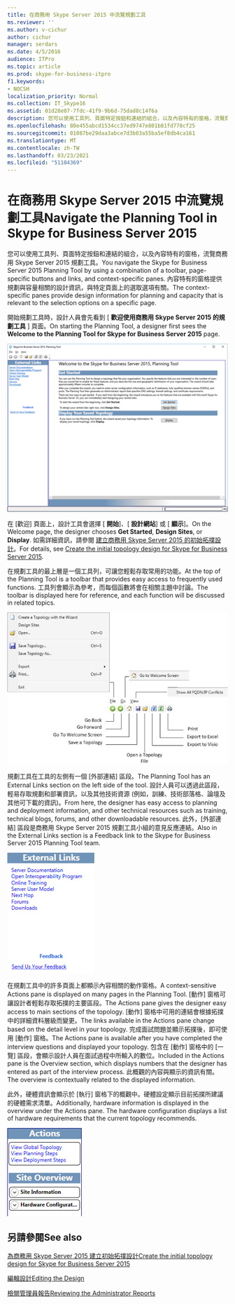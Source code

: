 ```yaml
---
title: 在商務用 Skype Server 2015 中流覽規劃工具
ms.reviewer: ''
ms.author: v-cichur
author: cichur
manager: serdars
ms.date: 4/5/2016
audience: ITPro
ms.topic: article
ms.prod: skype-for-business-itpro
f1.keywords:
- NOCSH
localization_priority: Normal
ms.collection: IT_Skype16
ms.assetid: 01d28e07-7fdc-41f9-9b6d-75dad8c14f6a
description: 您可以使用工具列、頁面特定按鈕和連結的組合，以及內容特有的窗格，流覽商務用 Skype Server 2015 規劃工具。 內容特有的窗格提供規劃與容量相關的設計資訊，與特定頁面上的選取選項有關。
ms.openlocfilehash: 80e455abcd1534cc37ed9747e801b81fd778cf25
ms.sourcegitcommit: 01087be29daa3abce7d3b03a55ba5ef8db4ca161
ms.translationtype: MT
ms.contentlocale: zh-TW
ms.lasthandoff: 03/23/2021
ms.locfileid: "51104369"
---
```

# <a name="navigate-the-planning-tool-in-skype-for-business-server-2015"></a><span data-ttu-id="dc932-104">在商務用 Skype Server 2015 中流覽規劃工具</span><span class="sxs-lookup"><span data-stu-id="dc932-104">Navigate the Planning Tool in Skype for Business Server 2015</span></span>

<span data-ttu-id="dc932-105">您可以使用工具列、頁面特定按鈕和連結的組合，以及內容特有的窗格，流覽商務用 Skype Server 2015 規劃工具。</span><span class="sxs-lookup"><span data-stu-id="dc932-105">You navigate the Skype for Business Server 2015 Planning Tool by using a combination of a toolbar, page-specific buttons and links, and context-specific panes.</span></span> <span data-ttu-id="dc932-106">內容特有的窗格提供規劃與容量相關的設計資訊，與特定頁面上的選取選項有關。</span><span class="sxs-lookup"><span data-stu-id="dc932-106">The context-specific panes provide design information for planning and capacity that is relevant to the selection options on a specific page.</span></span>

<span data-ttu-id="dc932-107">開始規劃工具時，設計人員會先看到 [ **歡迎使用商務用 Skype Server 2015 的規劃工具** ] 頁面。</span><span class="sxs-lookup"><span data-stu-id="dc932-107">On starting the Planning Tool, a designer first sees the **Welcome to the Planning Tool for Skype for Business Server 2015** page.</span></span>

![規劃工具歡迎頁面](../../media/Planning_Tool_Welcome.png)

<span data-ttu-id="dc932-109">在 [歡迎] 頁面上，設計工具會選擇 [ **開始**]、[ **設計網站**] 或 [ **顯示**]。</span><span class="sxs-lookup"><span data-stu-id="dc932-109">On the Welcome page, the designer chooses **Get Started**, **Design Sites**, or **Display**.</span></span> <span data-ttu-id="dc932-110">如需詳細資訊，請參閱 [建立商務用 Skype Server 2015 的初始拓撲設計](create-the-initial-design.md)。</span><span class="sxs-lookup"><span data-stu-id="dc932-110">For details, see [Create the initial topology design for Skype for Business Server 2015](create-the-initial-design.md).</span></span>

<span data-ttu-id="dc932-111">在規劃工具的最上層是一個工具列，可讓您輕鬆存取常用的功能。</span><span class="sxs-lookup"><span data-stu-id="dc932-111">At the top of the Planning Tool is a toolbar that provides easy access to frequently used functions.</span></span> <span data-ttu-id="dc932-112">工具列會顯示為參考，而每個函數將會在相關主題中討論。</span><span class="sxs-lookup"><span data-stu-id="dc932-112">The toolbar is displayed here for reference, and each function will be discussed in related topics.</span></span>

![規劃工具工具列](../../media/Planning_Tool_Toolbar_Annotated.jpg)

<span data-ttu-id="dc932-114">規劃工具在工具的左側有一個 [外部連結] 區段。</span><span class="sxs-lookup"><span data-stu-id="dc932-114">The Planning Tool has an External Links section on the left side of the tool.</span></span> <span data-ttu-id="dc932-115">設計人員可以透過此區段，輕易存取規劃和部署資訊，以及其他技術資源 (例如，訓練、技術部落格、論壇及其他可下載的資訊)。</span><span class="sxs-lookup"><span data-stu-id="dc932-115">From here, the designer has easy access to planning and deployment information, and other technical resources such as training, technical blogs, forums, and other downloadable resources.</span></span> <span data-ttu-id="dc932-116">此外，[外部連結] 區段是商務用 Skype Server 2015 規劃工具小組的意見反應連結。</span><span class="sxs-lookup"><span data-stu-id="dc932-116">Also in the External Links section is a Feedback link to the Skype for Business Server 2015 Planning Tool team.</span></span>

![規劃工具的 [外部連結] 對話方塊](../../media/Planning_Tool_External_Links_Dialog.jpg)

<span data-ttu-id="dc932-118">在規劃工具中的許多頁面上都顯示內容相關的動作窗格。</span><span class="sxs-lookup"><span data-stu-id="dc932-118">A context-sensitive Actions pane is displayed on many pages in the Planning Tool.</span></span> <span data-ttu-id="dc932-119">[動作] 窗格可讓設計者輕鬆存取拓撲的主要區段。</span><span class="sxs-lookup"><span data-stu-id="dc932-119">The Actions pane gives the designer easy access to main sections of the topology.</span></span> <span data-ttu-id="dc932-120">[動作] 窗格中可用的連結會根據拓撲中的詳細資料層級而變更。</span><span class="sxs-lookup"><span data-stu-id="dc932-120">The links available in the Actions pane change based on the detail level in your topology.</span></span> <span data-ttu-id="dc932-121">完成面試問題並顯示拓撲後，即可使用 [動作] 窗格。</span><span class="sxs-lookup"><span data-stu-id="dc932-121">The Actions pane is available after you have completed the interview questions and displayed your topology.</span></span> <span data-ttu-id="dc932-122">包含在 [動作] 窗格中的 [一覽] 區段，會顯示設計人員在面試過程中所輸入的數位。</span><span class="sxs-lookup"><span data-stu-id="dc932-122">Included in the Actions pane is the Overview section, which displays numbers that the designer has entered as part of the interview process.</span></span> <span data-ttu-id="dc932-123">此概觀的內容與顯示的資訊有關。</span><span class="sxs-lookup"><span data-stu-id="dc932-123">The overview is contextually related to the displayed information.</span></span>

<span data-ttu-id="dc932-p107">此外，硬體資訊會顯示於 [執行] 窗格下的概觀中。硬體設定顯示目前拓撲所建議的硬體需求清單。</span><span class="sxs-lookup"><span data-stu-id="dc932-p107">Additionally, hardware information is displayed in the overview under the Actions pane. The hardware configuration displays a list of hardware requirements that the current topology recommends.</span></span>

![規劃工具動作窗格](../../media/Planning_Tool_Actions_Pane.jpg)

## <a name="see-also"></a><span data-ttu-id="dc932-127">另請參閱</span><span class="sxs-lookup"><span data-stu-id="dc932-127">See also</span></span>

[<span data-ttu-id="dc932-128">為商務用 Skype Server 2015 建立初始拓撲設計</span><span class="sxs-lookup"><span data-stu-id="dc932-128">Create the initial topology design for Skype for Business Server 2015</span></span>](create-the-initial-design.md)

[<span data-ttu-id="dc932-129">編輯設計</span><span class="sxs-lookup"><span data-stu-id="dc932-129">Editing the Design</span></span>](/previous-versions/office/lync-server-2013/lync-server-2013-editing-the-design)

[<span data-ttu-id="dc932-130">檢閱管理員報告</span><span class="sxs-lookup"><span data-stu-id="dc932-130">Reviewing the Administrator Reports</span></span>](/previous-versions/office/lync-server-2013/lync-server-2013-reviewing-the-administrator-reports)